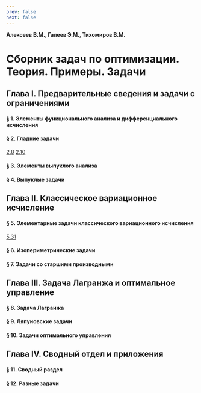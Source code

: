 ```yaml
---
prev: false
next: false
---
```


**Алексеев В.М., Галеев Э.М., Тихомиров В.М.**

# Сборник задач по оптимизации. Теория. Примеры. Задачи

<!-- # Введение. Принцип Лагранжа В теории экстремальных задач -->

## Глава I. Предварительные сведения и задачи с ограничениями

#### § 1. Элементы функционального анализа и дифференциального исчисления

#### § 2. Гладкие задачи

<div class="taskslist">
<a class="VPBadge tip" href="./02/08">2.8</a>
<a class="VPBadge tip" href="./02/10">2.10</a>
<!--
<a class="VPBadge info" href="./02/09">2.9</a>
<a class="VPBadge info" href="./02/11">2.11</a>
<a class="VPBadge info" href="./02/12">2.12</a>
<a class="VPBadge info" href="./02/13">2.13</a>
-->
</div>

#### § 3. Элементы выпуклого анализа

#### § 4. Выпуклые задачи


## Глава II. Классическое вариационное исчисление

#### § 5. Элементарные задачи классического вариационного исчисления

<div class="taskslist">
<a class="VPBadge tip" href="./05/31">5.31</a>
</div>

#### § 6. Изопериметрические задачи

#### § 7. Задачи со старшими производными


## Глава III. Задача Лагранжа и оптимальное управление

#### § 8. Задача Лагранжа

#### § 9. Ляпуновские задачи

#### § 10. Задачи оптимального управления

## Глава IV. Сводный отдел и приложения

#### § 11. Сводный раздел

#### § 12. Разные задачи